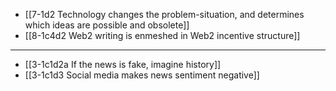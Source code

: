 - [[7-1d2 Technology changes the problem-situation, and determines which ideas are possible and obsolete]]
- [[8-1c4d2 Web2 writing is enmeshed in Web2 incentive structure]]
---
- [[3-1c1d2a If the news is fake, imagine history]]
- [[3-1c1d3 Social media makes news sentiment negative]]
